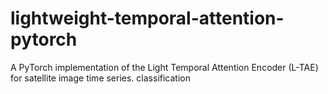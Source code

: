 # lightweight-temporal-attention-pytorch
A PyTorch implementation of the Light Temporal Attention Encoder (L-TAE) for satellite image time series. classification
